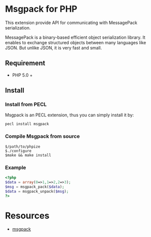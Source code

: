 # Msgpack for PHP

This extension provide API for communicating with MessagePack serialization. 

MessagePack is a binary-based efficient object serialization library.
It enables to exchange structured objects between many languages like JSON.
But unlike JSON, it is very fast and small.

## Requirement
- PHP 5.0 +

## Install

### Install from PECL
Msgpack is an PECL extension, thus you can simply install it by:
````
pecl install msgpack
````
### Compile Msgpack from source
````
$/path/to/phpize
$./configure 
$make && make install
````

### Example
```php
<?php
$data = array(0=>1,1=>2,2=>3);
$msg = msgpack_pack($data);
$data = msgpack_unpack($msg);
?>
```
# Resources
 * [msgpack](http://msgpack.org/)
